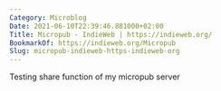```yaml
---
Category: Microblog
Date: 2021-06-10T22:39:46.881000+02:00
Title: Micropub - IndieWeb | https://indieweb.org/
BookmarkOf: https://indieweb.org/Micropub
Slug: micropub-indieweb-https-indieweb-org
---
```


Testing share function of my micropub server
